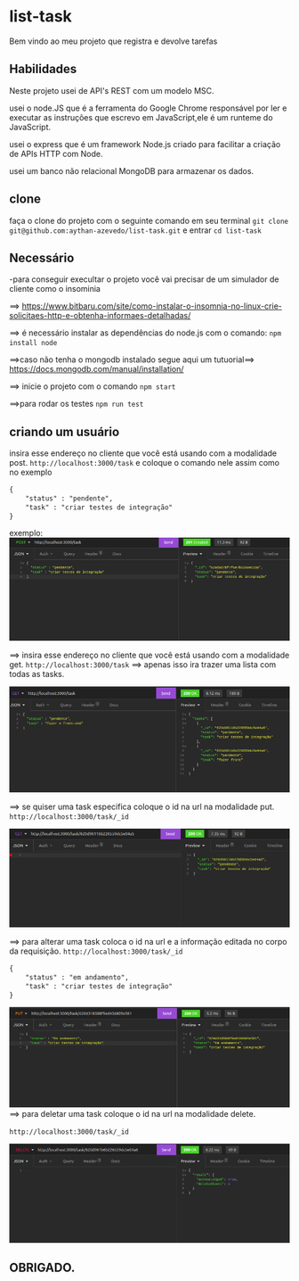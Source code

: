 # list-task


Bem vindo ao meu projeto que registra e devolve tarefas
## Habilidades
Neste projeto usei de API's REST com um modelo MSC.

usei o node.JS  que é a ferramenta do Google Chrome responsável por ler e executar as instruções que escrevo em JavaScript,ele é um runteme  do JavaScript.

usei o express que  é um framework Node.js criado para facilitar a criação de APIs HTTP com Node.

usei um banco não relacional MongoDB para armazenar os dados.

## clone
faça o clone do projeto com o seguinte comando em seu terminal 
`git clone git@github.com:aythan-azevedo/list-task.git`
e entrar
`cd list-task`
## Necessário
-para conseguir execultar o projeto você vai precisar de um simulador de cliente como o insominia 

==> https://www.bitbaru.com/site/como-instalar-o-insomnia-no-linux-crie-solicitaes-http-e-obtenha-informaes-detalhadas/

==> é necessário instalar as dependências do node.js com o comando: `npm install node`

==>caso não tenha o mongodb instalado segue aqui um tutuorial==> https://docs.mongodb.com/manual/installation/

==> inicie o projeto com o comando `npm start` 

==>para rodar os testes `npm run test`
## criando um usuário 
insira esse endereço no cliente que você está usando com a modalidade post.
`http://localhost:3000/task`
e coloque o comando nele assim como no exemplo
``` 
{
	"status" : "pendente",
	"task" : "criar testes de integração"
}
```
exemplo: ![com sucesso](./public/create.png)


==> insira esse endereço no cliente que você está usando com a modalidade get.
`http://localhost:3000/task`
==> apenas isso ira trazer uma lista com todas as tasks.

![sucesso](./public/lista.png)

==> se quiser uma task especifica coloque o id na url na modalidade put.
`http://localhost:3000/task/_id`

![sucesso](./public/getId.png)

==> para alterar uma task coloca o id na url e a informação editada no corpo da requisição.
`http://localhost:3000/task/_id`

``` 
{
	"status" : "em andamento",
	"task" : "criar testes de integração"
}
```

![sucesso](./public/getbyid.png)
==> para deletar uma task coloque o id na url na modalidade delete.

`http://localhost:3000/task/_id`


![sucesso](./public/delete.png)

## OBRIGADO.